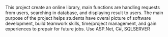 This project create an online library, main functions are handling requests from users, searching in database, and displaying result to users.
The main purpose of the project helps students have overal picture of software development, build teamwork skills, time/project management, and gain experiences to prepair for future jobs. Use ASP.Net, C#, SQLSERVER
